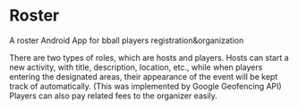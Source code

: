 # Roster
A roster Android App for bball players registration&amp;organization

There are two types of roles, which are hosts and players.
Hosts can start a new activity, with title, description, location, etc., while when players entering the designated areas, their appearance of the event will be kept track of automatically. (This was implemented by Google Geofencing API)
Players can also pay related fees to the organizer easily.
